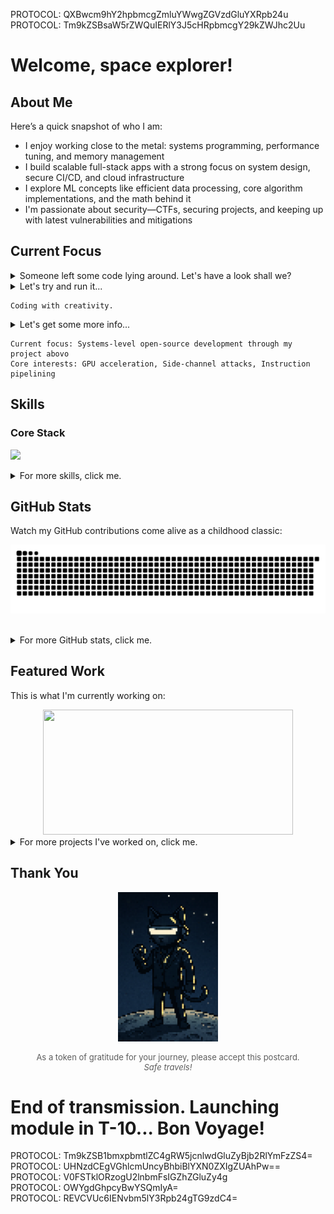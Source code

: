 PROTOCOL: QXBwcm9hY2hpbmcgZmluYWwgZGVzdGluYXRpb24u  
PROTOCOL: Tm9kZSBsaW5rZWQuIERlY3J5cHRpbmcgY29kZWJhc2Uu

# Welcome, space explorer!

## About Me

Here’s a quick snapshot of who I am:

- I enjoy working close to the metal: systems programming, performance tuning, and memory management
- I build scalable full-stack apps with a strong focus on system design, secure CI/CD, and cloud infrastructure
- I explore ML concepts like efficient data processing, core algorithm implementations, and the math behind it
- I'm passionate about security—CTFs, securing projects, and keeping up with latest vulnerabilities and mitigations

## Current Focus

<details>
  <summary>Someone left some code lying around. Let's have a look shall we?</summary>

  <br/>

```python
class CurrentPursuits:
    def __init__(self):
        self.building = {
            "project": "abovo",
            "description": "C++ neural network engine with Python bindings",
            "focus": "low-level ML optimization techniques"
        }

        self.learning = [
            "GPU acceleration (CUDA, Metal)",
            "Side-channel attacks (Spectre & Meltdown)",
            "Instruction pipelining (branch prediction)"
        ]

        self.writing = {
            "topic": "CTF Walkthroughs",
            "platform": "PicoCTF",
            "status": "coming_soon"
        }

        self.exploring_next = [
            "Chip-level design",
            "Network security (packet interception, traffic analysis)",
        ]

    def current_focus(self):
        return f"Systems-level open-source development through my project {self.building['project']}"

    def interests(self):
        return [topic.split(" (")[0] for topic in self.learning]

    def __str__(self):
        return "Coding with creativity."
```

</details>

<details>
  <summary>Let's try and run it...</summary>

  <br/>

```python
my_pursuits = CurrentPursuits()
print(my_pursuits)
```

</details>

```console
Coding with creativity.
```

<details>
  <summary>Let's get some more info...</summary>

  <br/>

```python
print(f"Current focus: {my_pursuits.current_focus()}")
print(f"Core interests: {', '.join(my_pursuits.interests())}")
```

</details>

```console
Current focus: Systems-level open-source development through my project abovo
Core interests: GPU acceleration, Side-channel attacks, Instruction pipelining
```

## Skills

### Core Stack

<p>
  <a href="https://skillicons.dev">
    <img src="https://skillicons.dev/icons?i=python,c,cpp,js,ts,swift,java,kotlin,bash,pytorch,tensorflow,sklearn,linux,react,angular,nodejs,express,firebase,aws,git,docker,githubactions,postgres,nginx,apple" />
  </a>
</p>

<details>
  <summary>For more skills, click me.</summary>

### Previously Used

<p>
  <a href="https://skillicons.dev">
    <img src="https://skillicons.dev/icons?i=raspberrypi,arduino,arch,androidstudio,atom,babel,bootstrap,html,css,codepen,cmake,debian,flask,figma,ai,idea,ps,prisma,replit,ubuntu,vite,vscode" />
  </a>
</p>

### Currently Learning

<p>
  <a href="https://skillicons.dev">
    <img src="https://skillicons.dev/icons?i=neovim,next,go,mysql" />
  </a>
</p>

### Interested In

<p>
  <a href="https://skillicons.dev">
    <img src="https://skillicons.dev/icons?i=anaconda,fastapi,azure,cassandra,grafana,kubernetes,graphql,mongodb,cloudflare,redis" />
  </a>
</p>

</details>

## GitHub Stats

Watch my GitHub contributions come alive as a childhood classic:

<p align="center">
  <picture>
    <source media="(prefers-color-scheme: dark)" srcset="https://raw.githubusercontent.com/emirdur/emirdur/output/github-snake-dark.svg" />
    <source media="(prefers-color-scheme: light)" srcset="https://raw.githubusercontent.com/emirdur/emirdur/output/github-snake.svg" />
    <img alt="GitHub Snake animation" src="https://raw.githubusercontent.com/emirdur/emirdur/output/github-snake.svg" />
  </picture>
</p>

<br/>

<details>
  <summary>For more GitHub stats, click me.</summary>

  <br/>

<!-- Switch to github-readme-stats? -->
<p align="center">
    <!--
      <img src="https://github-readme-stats.vercel.app/api?username=emirdur&theme=dark&hide_border=false&include_all_commits=false&count_private=false" height="160px"/>&nbsp;&nbsp;&nbsp;
    -->
    <img src="https://streak-stats.demolab.com/?user=emirdur&theme=dark" height="160px"/>
    &nbsp;&nbsp;&nbsp;
    <img src="https://github-readme-stats.vercel.app/api/top-langs/?username=emirdur&theme=dark&hide_border=false&include_all_commits=false&count_private=false&layout=compact&langs_count=3" height="160px"/>
</p>
<!-- <p align="center">
      <img src="https://github-profile-trophy.vercel.app/?username=emirdur&theme=radical&no-frame=false&no-bg=true&margin-w=4" height="160px"/>
      &nbsp;&nbsp;&nbsp;
      <img src="https://github-contributor-stats.vercel.app/api?username=emirdur&limit=5&theme=dark&combine_all_yearly_contributions=true" height="160px"/>
</p> -->

</details>

## Featured Work

This is what I'm currently working on:

<div align="center">
  <a href="https://github.com/emirdur/NN-ab-ovo">
    <img  src="https://github-readme-stats.vercel.app/api/pin/?username=emirdur&repo=NN-ab-ovo&theme=dark&bg_color=11151b&icon_color=FFD700&description_lines_count=3" height="200" width="400"/>
  </a>
</div>

<details>
  <summary>For more projects I've worked on, click me.</summary>

  <br/>

  <!-- <div align="center">
    <a href="https://github.com/Northeastern-Electric-Racing/Argos">
      <img  src="https://github-readme-stats.vercel.app/api/pin/?username=Northeastern-Electric-Racing&repo=Argos&theme=dark&bg_color=11151b&icon_color=FFD700&description_lines_count=3" height="200" width="400"/>
    </a>
    &nbsp;&nbsp;&nbsp;
    <a href="https://github.com/emirdur/seekitnu">
      <img  src="https://github-readme-stats.vercel.app/api/pin/?username=emirdur&repo=seekitnu&theme=dark&bg_color=11151b&icon_color=FFD700&description_lines_count=3" height="200" width="400"/>
    </a>
    <br/>
    <a href="https://github.com/emirdur/NBodySim">
      <img  src="https://github-readme-stats.vercel.app/api/pin/?username=emirdur&repo=NBodySim&theme=dark&bg_color=11151b&icon_color=FFD700&description_lines_count=3" height="200" width="400"/>
    </a>
    &nbsp;&nbsp;&nbsp;
    <a href="https://github.com/Matt940624/Bird-Species-Distribution-Modeling">
      <img  src="https://github-readme-stats.vercel.app/api/pin/?username=Matt940624&repo=Bird-Species-Distribution-Modeling&theme=dark&bg_color=11151b&icon_color=FFD700&description_lines_count=3" height="200" width="400"/>
    </a>
    <br/>
    <a href="https://github.com/emirdur/PredictingClimateUsingAerialImagery">
      <img  src="https://github-readme-stats.vercel.app/api/pin/?username=emirdur&repo=PredictingClimateUsingAerialImagery&theme=dark&bg_color=11151b&icon_color=FFD700&description_lines_count=3" height="200" width="400"/>
    </a>
  </div> -->

<table border="0" cellspacing="0" cellpadding="0" align="center">
  <tr>
    <td>
      <a href="https://github.com/Northeastern-Electric-Racing/Argos">
        <img src="https://github-readme-stats.vercel.app/api/pin/?username=Northeastern-Electric-Racing&repo=Argos&theme=dark&bg_color=11151b&icon_color=FFD700&description_lines_count=3" height="200" width="400"/>
      </a>
    </td>
    <td>
      <a href="https://github.com/emirdur/seekitnu">
        <img src="https://github-readme-stats.vercel.app/api/pin/?username=emirdur&repo=seekitnu&theme=dark&bg_color=11151b&icon_color=FFD700&description_lines_count=3" height="200" width="400"/>
      </a>
    </td>
  </tr>
  <tr>
    <td>
      <a href="https://github.com/emirdur/NBodySim">
        <img src="https://github-readme-stats.vercel.app/api/pin/?username=emirdur&repo=NBodySim&theme=dark&bg_color=11151b&icon_color=FFD700&description_lines_count=3" height="200" width="400"/>
      </a>
    </td>
    <td>
      <a href="https://github.com/Matt940624/Bird-Species-Distribution-Modeling">
        <img src="https://github-readme-stats.vercel.app/api/pin/?username=Matt940624&repo=Bird-Species-Distribution-Modeling&theme=dark&bg_color=11151b&icon_color=FFD700&description_lines_count=3" height="200" width="400"/>
      </a>
    </td>
  </tr>
  <tr>
    <td colspan="2" align="center">
      <a href="https://github.com/emirdur/PredictingClimateUsingAerialImagery">
        <img  src="https://github-readme-stats.vercel.app/api/pin/?username=emirdur&repo=PredictingClimateUsingAerialImagery&theme=dark&bg_color=11151b&icon_color=FFD700&description_lines_count=3" height="200" width="400"/>
      </a>
    </td>
  </tr>
</table>

</details>

## Thank You

<p align="center">
  <img src="assets/footer.png" alt="Postcard" width="160"/>
</p>

<p align="center" style="font-size:small;opacity:0.7">
  As a token of gratitude for your journey, please accept this postcard. 
  <br/>
  <em>Safe travels!</em>
</p>

# End of transmission. Launching module in T-10... Bon Voyage!

PROTOCOL: Tm9kZSB1bmxpbmtlZC4gRW5jcnlwdGluZyBjb2RlYmFzZS4=  
PROTOCOL: UHNzdCEgVGhlcmUncyBhbiBlYXN0ZXIgZUAhPw==  
PROTOCOL: V0FSTklORzogU2lnbmFsIGZhZGluZy4g  
PROTOCOL: OWYgdGhpcyBwYSQmIyA=  
PROTOCOL: REVCVUc6IENvbm5lY3Rpb24gTG9zdC4=
